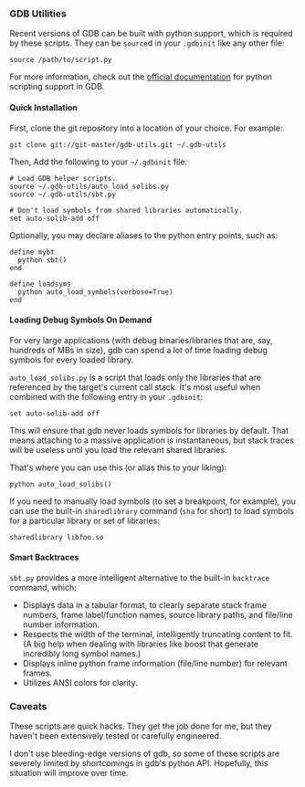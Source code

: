 ### GDB Utilities ###

Recent versions of GDB can be built with python support, which is required by these scripts. They can be `source`d in your `.gdbinit` like any other file:

    source /path/to/script.py

For more information, check out the [official documentation][1] for python scripting support in GDB.

[1]: http://sourceware.org/gdb/current/onlinedocs/gdb/Python.html


#### Quick Installation

First, clone the git repository into a location of your choice. For example:

    git clone git://git-master/gdb-utils.git ~/.gdb-utils

Then, Add the following to your `~/.gdbinit` file:

    # Load GDB helper scripts.
    source ~/.gdb-utils/auto_load_solibs.py
    source ~/.gdb-utils/sbt.py

    # Don't load symbols from shared libraries automatically.
    set auto-solib-add off

Optionally, you may declare aliases to the python entry points, such as:

    define mybt
      python sbt()
    end

    define loadsyms
      python auto_load_symbols(verbose=True)
    end


#### Loading Debug Symbols On Demand ###

For very large applications (with debug binaries/libraries that are, say, hundreds of MBs in size), gdb can spend a lot of time loading debug symbols for every loaded library.

`auto_load_solibs.py` is a script that loads only the libraries that are referenced by the target's current call stack. It's most useful when combined with the following entry in your `.gdbinit`:

    set auto-solib-add off

This will ensure that gdb never loads symbols for libraries by default. That means attaching to a massive application is instantaneous, but stack traces will be useless until you load the relevant shared libraries.

That's where you can use this (or alias this to your liking):

    python auto_load_solibs()

If you need to manually load symbols (to set a breakpoint, for example), you can use the built-in `sharedlibrary` command (`sha` for short) to load symbols for a particular library or set of libraries:

    sharedlibrary libfoo.so


#### Smart Backtraces ####

`sbt.py` provides a more intelligent alternative to the built-in `backtrace` command, which:

* Displays data in a tabular format, to clearly separate stack frame numbers, frame label/function names, source library paths, and file/line number information.
* Respects the width of the terminal, intelligently truncating content to fit. (A big help when dealing with libraries like boost that generate incredibly long symbol names.)
* Displays inline python frame information (file/line number) for relevant frames.
* Utilizes ANSI colors for clarity.


### Caveats ###

These scripts are quick hacks. They get the job done for me, but they haven't been extensively tested or carefully engineered.

I don't use bleeding-edge versions of gdb, so some of these scripts are severely limited by shortcomings in gdb's python API. Hopefully, this situation will improve over time.
